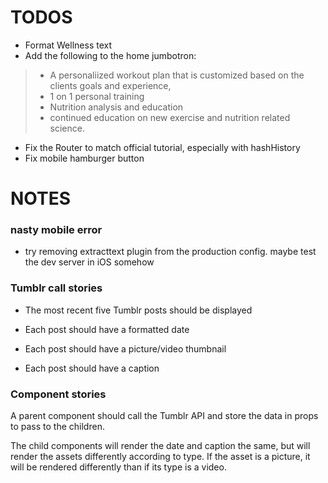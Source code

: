 # TODOS

* Format Wellness text
* Add the following to the home jumbotron:

> - A personaliized workout plan that is customized based on the clients goals and experience,
> - 1 on 1 personal training
> - Nutrition analysis and education
> - continued education on new exercise and nutrition related science. 

* Fix the Router to match official tutorial, especially with hashHistory
* Fix mobile hamburger button

# NOTES

### nasty mobile error

* try removing extracttext plugin from the production config. 
  maybe test the dev server in iOS somehow



### Tumblr call stories

* The most recent five Tumblr posts should be displayed

* Each post should have a formatted date

* Each post should have a picture/video thumbnail

* Each post should have a caption

### Component stories

A parent component should call the Tumblr API and store the data in props to
pass to the children.

The child components will render the date and caption the same, but will
render the assets differently according to type. If the asset is a picture,
it will be rendered differently than if its type is a video.

